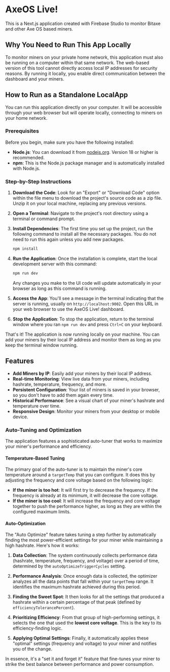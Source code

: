 # AxeOS Live!

This is a Next.js application created with Firebase Studio to monitor Bitaxe and other Axe OS based miners.

## Why You Need to Run This App Locally

To monitor miners on your private home network, this application must also be running on a computer within that same network. The web-based version of this tool cannot directly access local IP addresses for security reasons. 
By running it locally, you enable direct communication between the dashboard and your miners.

## How to Run as a Standalone LocalApp

You can run this application directly on your computer. It will be accessible through your web browser but will operate locally, connecting to miners on your home network.

### Prerequisites

Before you begin, make sure you have the following installed:
- **Node.js**: You can download it from [nodejs.org](https://nodejs.org/). Version 18 or higher is recommended.
- **npm**: This is the Node.js package manager and is automatically installed with Node.js.

### Step-by-Step Instructions

1.  **Download the Code**:
    Look for an "Export" or "Download Code" option within the file menu to download the project's source code as a zip file. Unzip it on your local machine, replacing any previous versions.

2.  **Open a Terminal**:
    Navigate to the project's root directory using a terminal or command prompt.

3.  **Install Dependencies**:
    The first time you set up the project, run the following command to install all the necessary packages. You do not need to run this again unless you add new packages.
    ```bash
    npm install
    ```

4.  **Run the Application**:
    Once the installation is complete, start the local development server with this command:
    ```bash
    npm run dev
    ```
    Any changes you make to the UI code will update automatically in your browser as long as this command is running.

5.  **Access the App**:
    You'll see a message in the terminal indicating that the server is running, usually on `http://localhost:9002`. Open this URL in your web browser to use the AxeOS Live! dashboard.

6.  **Stop the Application**:
    To stop the application, return to the terminal window where you ran `npm run dev` and press `Ctrl+C` on your keyboard.

That's it! The application is now running locally on your machine. You can add your miners by their local IP address and monitor them as long as you keep the terminal window running.

## Features

- **Add Miners by IP**: Easily add your miners by their local IP address.
- **Real-time Monitoring**: View live data from your miners, including hashrate, temperature, frequency, and more.
- **Persistent Configuration**: Your list of miners is saved in your browser, so you don't have to add them again every time.
- **Historical Performance**: See a visual chart of your miner's hashrate and temperature over time.
- **Responsive Design**: Monitor your miners from your desktop or mobile device.

### Auto-Tuning and Optimization

The application features a sophisticated auto-tuner that works to maximize your miner's performance and efficiency.

#### Temperature-Based Tuning

The primary goal of the auto-tuner is to maintain the miner's core temperature around a `targetTemp` that you can configure. It does this by adjusting the frequency and core voltage based on the following logic:

- **If the miner is too hot**: It will first try to decrease the frequency. If the frequency is already at its minimum, it will decrease the core voltage.
- **If the miner is too cool**: It will increase the frequency and core voltage together to push the performance higher, as long as they are within the configured maximum limits.

#### Auto-Optimization

The "Auto Optimize" feature takes tuning a step further by automatically finding the most power-efficient settings for your miner while maintaining a high hashrate. Here's how it works:

1.  **Data Collection**: The system continuously collects performance data (hashrate, temperature, frequency, and voltage) over a period of time, determined by the `autoOptimizeTriggerCycles` setting.

2.  **Performance Analysis**: Once enough data is collected, the optimizer analyzes all the data points that fall within your `targetTemp` range. It identifies the maximum hashrate achieved during this period.

3.  **Finding the Sweet Spot**: It then looks for all the settings that produced a hashrate within a certain percentage of that peak (defined by `efficiencyTolerancePercent`).

4.  **Prioritizing Efficiency**: From that group of high-performing settings, it selects the one that used the **lowest core voltage**. This is the key to its efficiency-finding logic.

5.  **Applying Optimal Settings**: Finally, it automatically applies these "optimal" settings (frequency and voltage) to your miner and notifies you of the change.

In essence, it's a "set it and forget it" feature that fine-tunes your miner to strike the best balance between performance and power consumption.